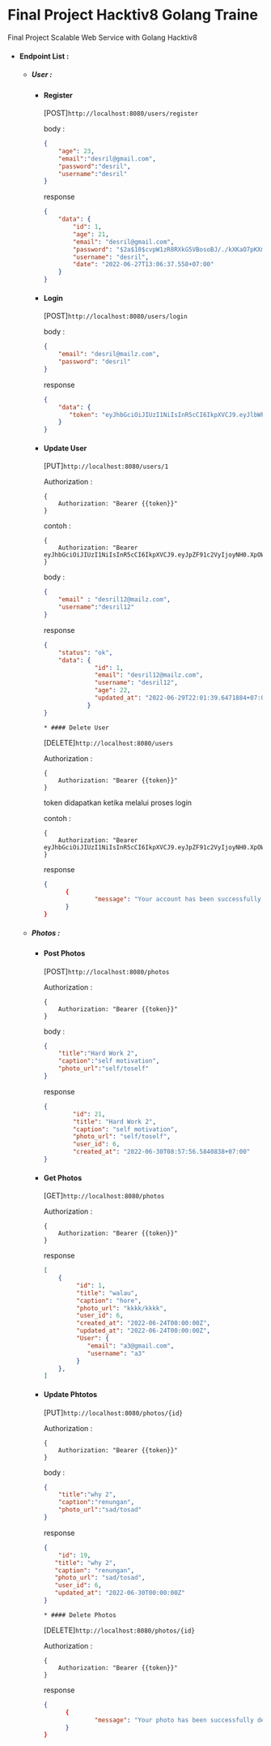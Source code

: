 # Final Project Hacktiv8 Golang Traine

Final Project Scalable Web Service with Golang Hacktiv8


* #### Endpoint List : 
    * ##### User : 
        * #### Register
            
            [POST]```http://localhost:8080/users/register```
            
            body :

            ```json
            {
                "age": 23,
                "email":"desril@gmail.com",
                "password":"desril",
                "username":"desril"
            }
            ```

            response
            ```json
            {
                "data": {
                    "id": 1,
                    "age": 21,
                    "email": "desril@gmail.com",
                    "password": "$2a$10$cvpW1zR8RXkG5VBosoBJ/./kXKaO7pKXmzaLfUgsE6rU61TxqEJvi",
                    "username": "desril",
                    "date": "2022-06-27T13:06:37.558+07:00"
                }
            }
            ```
            
        * #### Login
            [POST]```http://localhost:8080/users/login```
            
            body :

            ```json
            {
                "email": "desril@mailz.com",
                "password": "desril"
            }
            ```

            response
            ```json
            {
                "data": {
                   "token": "eyJhbGciOiJIUzI1NiIsInR5cCI6IkpXVCJ9.eyJlbWFpbCI6ImRlc3JpbEBtYWlsei5jb20iLCJpZCI6MX0._CTowajg3nwUKU4qn4qJzP02pOmQBzzYcaZTEinmQs8"
                }
            }
            ```
            
       * #### Update User
            [PUT]```http://localhost:8080/users/1```
            
            Authorization :

            ```
            {
                Authorization: "Bearer {{token}}"
            }
            ```

            contoh :
            ```
            {
                Authorization: "Bearer eyJhbGciOiJIUzI1NiIsInR5cCI6IkpXVCJ9.eyJpZF91c2VyIjoyNH0.XpOW4v9hpneBw9gnsVAGli_zDqj7VmMLW6ZHL80MauQ"
            }
            ```

            body :

            ```json
            {
                "email" : "desril12@mailz.com",
                "username":"desril12"
            }  
            ```

            response
            ```json
            {
                "status": "ok",
                "data": {
                          "id": 1,
                          "email": "desril12@mailz.com",
                          "username": "desril12",
                          "age": 22,
                          "updated_at": "2022-06-29T22:01:39.6471884+07:00"
                        }
            }
            ```
        
             * #### Delete User
            [DELETE]```http://localhost:8080/users```
            
            Authorization :

            ```
            {
                Authorization: "Bearer {{token}}"
            }
            ```

            token didapatkan ketika melalui proses login

            contoh :
            ```
            {
                Authorization: "Bearer eyJhbGciOiJIUzI1NiIsInR5cCI6IkpXVCJ9.eyJpZF91c2VyIjoyNH0.XpOW4v9hpneBw9gnsVAGli_zDqj7VmMLW6ZHL80MauQ"
            }
            ```            

            response
            ```json
            {
                  {
                          "message": "Your account has been successfully deleted"
                  }
            }
            ```
            
   * ##### Photos : 
        * #### Post Photos
            
            [POST]```http://localhost:8080/photos```
            
            Authorization :

            ```
            {
                Authorization: "Bearer {{token}}"
            }
            ```
            
            body :

            ```json
            {
                "title":"Hard Work 2",
                "caption":"self motivation",
                "photo_url":"self/toself"
            }
            ```

            response
            ```json
            {
                    "id": 21,
                    "title": "Hard Work 2",
                    "caption": "self motivation",
                    "photo_url": "self/toself",
                    "user_id": 6,
                    "created_at": "2022-06-30T08:57:56.5840838+07:00"
            }
            ```
            
        * #### Get Photos
            [GET]```http://localhost:8080/photos```
            
            Authorization :

            ```
            {
                Authorization: "Bearer {{token}}"
            }
            ```

            response
            ```json
            [
                {
                     "id": 1,
                     "title": "walau",
                     "caption": "hore",
                     "photo_url": "kkkk/kkkk",
                     "user_id": 6,
                     "created_at": "2022-06-24T00:00:00Z",
                     "updated_at": "2022-06-24T00:00:00Z",
                     "User": {
                        "email": "a3@gmail.com",
                        "username": "a3"
                     }
                },
            ]
            ```
            
       * #### Update Phtotos
            [PUT]```http://localhost:8080/photos/{id}```
            
            Authorization :

            ```
            {
                Authorization: "Bearer {{token}}"
            }
            ```

            body :

            ```json
            {
                "title":"why 2",
                "caption":"renungan",
                "photo_url":"sad/tosad" 
            }  
            ```

            response
            ```json
            {
                "id": 19,
               "title": "why 2",
               "caption": "renungan",
               "photo_url": "sad/tosad",
               "user_id": 6,
               "updated_at": "2022-06-30T00:00:00Z"
            }
            ```
        
             * #### Delete Photos
            [DELETE]```http://localhost:8080/photos/{id}```
            
            Authorization :

            ```
            {
                Authorization: "Bearer {{token}}"
            }
            ```           

            response
            ```json
            {
                  {
                          "message": "Your photo has been successfully deleted"
                  }
            }
            ```
 
